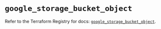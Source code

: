 # `google_storage_bucket_object`

Refer to the Terraform Registry for docs: [`google_storage_bucket_object`](https://registry.terraform.io/providers/hashicorp/google/5.45.2/docs/resources/storage_bucket_object).
